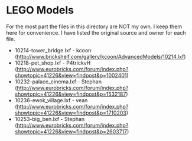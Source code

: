 LEGO Models
===========

For the most part the files in this directory are NOT my own. I keep them here
for convenience. I have listed the original source and owner for each file.

 * 10214-tower_bridge.lxf  - kcoon (http://www.brickshelf.com/gallery/kcoon/AdvancedModels/10214.lxf)
 * 10218-pet_shop.lxf      - P4trickvH (http://www.eurobricks.com/forum/index.php?showtopic=41226&view=findpost&p=1002401)
 * 10232-palace_cinema.lxf - Stephan (http://www.eurobricks.com/forum/index.php?showtopic=41226&view=findpost&p=1532187)
 * 10236-ewok_village.lxf  - vean (http://www.eurobricks.com/forum/index.php?showtopic=41226&view=findpost&p=1710203)
 * 10253-big_ben.lxf       - Stephan (http://www.eurobricks.com/forum/index.php?showtopic=41226&view=findpost&p=2603717)
